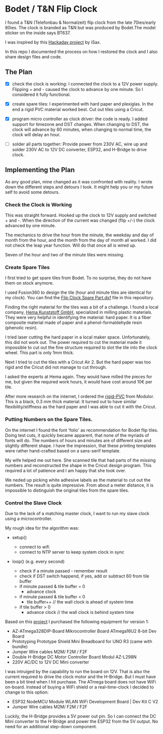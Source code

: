 # Bodet / T&N Flip Clock

I found a T&N (Telefonbau & Normalzeit) flip clock from the late 70ies/early 80ies. The clock is branded as T&N but was produced by Bodet.The model sticker on the inside says BT637.

I was inspired by this [Hackaday project](https://hackaday.io/project/186457-bodet-flip-clock-hacked-back-to-the-present) by iSax.

In this repo I documented the process on how I restored the clock and I also share design files and code.

## The Plan

- [x] check the clock is working: I connected the clock to a 12V power supply. Flipping + and - caused the clock to advance by one minute. So I considered it fully functional.

- [x] create spare tiles: I experimented with hard paper and plexiglas. In the end a rigid PVC material worked best. Cut out tiles using a Cricut.

- [x] program micro controller as clock driver: the code is ready. I added support for timezone and DST changes. When changing to DST, the clock will advance by 60 minutes, when changing to normal time, the clock will delay an hour.

- [ ] solder all parts together: Provide power from 230V AC, wire up and solder 230V AC to 12V DC converter, ESP32, and H-Bridge to drive clock.

## Implementing the Plan

As any good plan, mine changed as it was confronted with reality. I wrote down the different steps and detours I took. It might help you or my future self to avoid some detours.

### Check the Clock is Working

This was straight forward. Hooked up the clock to 12V supply and switched + and -. When the direction of the current was changed (flip +/-) the clock advanced by one minute.

The mechanics to drive the hour from the minute, the weekday and day of month from the hour, and the month from the day of month all worked. I did not check the leap year function. Will do that once all is wired up.

Seven of the hour and two of the minute tiles were missing.

### Create Spare Tiles

I first tried to get spare tiles from Bodet. To no surprise, they do not have them on stock anymore.

I used Fusion360 to design the tile (hour and minute tiles are identical for my clock). You can find the [Flip Clock Spare Part.dxf](/Spare%20Tiles/Flip%20Clock%20Spare%20Part.dxf) file in this repository.

Finding the right material for the tiles was a bit of a challenge. I found a local company, [Hema Kunststoff GmbH](https://maps.app.goo.gl/DWzyLc1jadHfFmLP6), specialized in milling plastic materials. They were very helpful in identifying the material: hard paper. It is a fiber composite material made of paper and a phenol-formaldehyde resin (phenolic resin).

I tried laser cutting the hard paper in a local maker space. Unfortunately, this did not work out. The power required to cut the material made it impossible to cut out the fine structure required to slot the tile into the clock wheel. This part is only 1mm thick. 

Next I tried to cut the tiles with a Cricut Air 2. But the hard paper was too rigid and the Cricut did not manage to cut through.

I asked the experts at Hema again. They would have milled the pieces for me, but given the required work hours, it would have cost around 10€ per tile.

After more research on the internet, I ordered the [rigid-PVC](https://www.modulor.de/en/rigid-pvc-opaque-coloured.html) from Modulor. This is a black, 0.3 mm thick material. It turned out to have similar flexibility/stiffness as the hard paper and I was able to cut it with the Cricut.

### Putting Numbers on the Spare Tiles.

On the internet I found the font 'folio' as recommendation for Bodet flip tiles. Doing test cuts, it quickly became apparent, that none of the myriads of fonts will do. The numbers of hours and minutes are of different size and slightly different shape. I have the impression, that these printing templates were rather hand-crafted based on a sans-serif template.

My wife helped me out here. She scanned tile that had parts of the missing numbers and reconstructed the shape in the Cricut design program. This required a lot of patience and I am happy that she took over.

We neded up picking white adhesive labels as the material to cut out the numbers. The result is quite impressive. From about a meter distance, it is impossible to distinguish the original tiles from the spare tiles.

### Control the Slave Clock

Due to the lack of a matching master clock, I want to run my slave clock using a microcontroller. 

My rough idea for the algorithm was:

* setup()
  * connect to wifi
  * connect to NTP server to keep system clock in sync


* loop() (e.g. every second)
  * check if a minute passed - remember result
  * check if DST switch happend, if yes, add or subtract 60 from tile buffer
  * if minute passed & tile buffer = 0
    * advance clock
  * if minute passed & tile buffer < 0
    * tile buffer++ // the wall clock is ahead of system time
  * if tile buffer > 0
    * advance clock // the wall clock is behind system time

Based on this [project](https://hackaday.io/project/186457-bodet-flip-clock-hacked-back-to-the-present) I purchased the following equipment for version 1:

* AZ-ATmega328DIP-Board Mikrocontroller Board ATmega16U2 8-bit Dev Board
* Prototyping Prototype Shield Mini Breadboard for UNO R3 (came with bundle)
* Jumper Wire cables M2M/ F2M / F2F 
* Double H-Bridge DC Motor Controller Board Modul AZ-L298N
* 220V AC/DC to 12V DC Mini converter

I was intruiged by the capability to run the board on 12V. That is also the current required to drive the clock motor and the H-Bridge. But I must have been a bit tired when I hit purchase. The ATmega board does not have WiFi on-board. Instead of buying a WiFi shield or a real-time-clock I decided to change to this option:

* ESP32 NodeMCU Module WLAN WiFi Development Board | Dev Kit C V2
* Jumper Wire cables M2M/ F2M / F2F 

Luckily, the H-Bridge provides a 5V power out pin. So I can connect the DC Mini converter to the H-Bridge and power the ESP32 from the 5V output. No need for an additional step-down component.